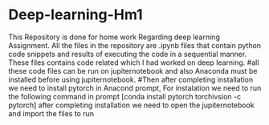 # Deep-learning-Hm1
This Repository is done for home work Regarding deep learning Assignment.
All the files in the repository are .ipynb files that contain python code snippets and results of executing the code in a sequential manner.
These files contains code related which I had worked on deep learning.
#all these code files can be run on jupiternotebook and also Anaconda must be installed before using jupiternotebook.
 #Then after completing installation we need to install pytorch in Anacond prompt,
 For instalation we need to run the following command in prompt
  [conda install pytorch torchivsion -c pytorch]
 after completing installation we need to open the jupiternotebook and import the files to run  
